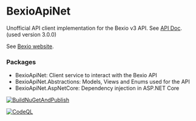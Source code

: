 # BexioApiNet

Unofficial API client implementation for the Bexio v3 API. See [API Doc](https://docs.bexio.com/). (used version 3.0.0)

See [Bexio website](https://www.bexio.com/).

### Packages

- BexioApiNet: Client service to interact with the Bexio API
- BexioApiNet.Abstractions: Models, Views and Enums used for the API
- BexioApiNet.AspNetCore: Dependency injection in ASP.NET Core

[![BuildNuGetAndPublish](https://github.com/AMANDA-Technology/BexioApiNet/actions/workflows/main.yml/badge.svg)](https://github.com/AMANDA-Technology/BexioApiNet/actions/workflows/main.yml)

[![CodeQL](https://github.com/AMANDA-Technology/BexioApiNet/actions/workflows/codeql-analysis.yml/badge.svg)](https://github.com/AMANDA-Technology/BexioApiNet/actions/workflows/codeql-analysis.yml)
